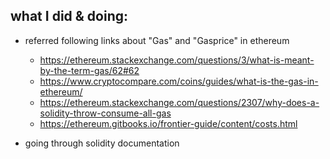 ﻿## what I did & doing:  

+ referred following links about "Gas" and "Gasprice" in ethereum 
   - https://ethereum.stackexchange.com/questions/3/what-is-meant-by-the-term-gas/62#62
  -  https://www.cryptocompare.com/coins/guides/what-is-the-gas-in-ethereum/
   - https://ethereum.stackexchange.com/questions/2307/why-does-a-solidity-throw-consume-all-gas
   - https://ethereum.gitbooks.io/frontier-guide/content/costs.html
			     
+ going through solidity documentation			     